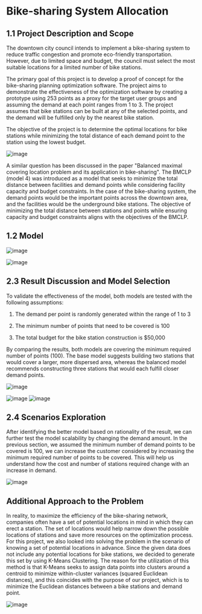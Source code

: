 # Bike-sharing System Allocation
## 1.1 Project Description and Scope
The downtown city council intends to implement a bike-sharing system to reduce traffic congestion and promote eco-friendly transportation. However, due to limited space and budget, the council must select the most suitable locations for a limited number of bike stations.

The primary goal of this project is to develop a proof of concept for the bike-sharing planning optimization software. The project aims to demonstrate the effectiveness of the optimization software by creating a prototype using 253 points as a proxy for the target user groups and assuming the demand at each point ranges from 1 to 3. The project assumes that bike stations can be built at any of the selected points, and the demand will be fulfilled only by the nearest bike station.

The objective of the project is to determine the optimal locations for bike stations while minimizing the total distance of each demand point to the station using the lowest budget.

![image](https://user-images.githubusercontent.com/78404450/234769574-2b13e749-9605-424a-9fa4-e88ab7da925b.png)

A similar question has been discussed in the paper "Balanced maximal covering location problem and its application in bike-sharing". The BMCLP (model 4) was introduced as a model that seeks to minimize the total distance between facilities and demand points while considering facility capacity and budget constraints. In the case of the bike-sharing system, the demand points would be the important points across the downtown area, and the facilities would be the underground bike stations. The objective of minimizing the total distance between stations and points while ensuring capacity and budget constraints aligns with the objectives of the BMCLP.

## 1.2 Model
![image](https://user-images.githubusercontent.com/78404450/234769887-1ae002db-0c31-4250-8a4b-95827d9b58c5.png)

![image](https://user-images.githubusercontent.com/78404450/234769969-1bc359bf-747a-43cf-9b74-ef6a744ba83f.png)

## 2.3 Result Discussion and Model Selection
To validate the effectiveness of the model, both models are tested with the following assumptions:

1.	The demand per point is randomly generated within the range of 1 to 3

2.	The minimum number of points that need to be covered is 100

3.	The total budget for the bike station construction is $50,000


By comparing the results, both models are covering the minimum required number of points (100). The base model suggests building two stations that would cover a larger, more dispersed area, whereas the balanced model recommends constructing three stations that would each fulfill closer demand points.

![image](https://user-images.githubusercontent.com/78404450/234770501-387a7c51-8027-47a7-beab-34eba7778282.png)


![image](https://user-images.githubusercontent.com/78404450/234770205-77605d4b-869a-499c-a8d5-7b570255a233.png)       ![image](https://user-images.githubusercontent.com/78404450/234770222-8da2b031-58a9-4cc6-b147-81df81640269.png)

## 2.4 Scenarios Exploration
After identifying the better model based on rationality of the result, we can further test the model scalability by changing the demand amount. In the previous section, we assumed the minimum number of demand points to be covered is 100, we can increase the customer considered by increasing the minimum required number of points to be covered. This will help us understand how the cost and number of stations required change with an increase in demand. 

![image](https://user-images.githubusercontent.com/78404450/234770400-8d37b2cb-eed8-4463-90f0-b2cc392267e6.png)

## Additional Approach to the Problem
In reality, to maximize the efficiency of the bike-sharing network, companies often have a set of potential locations in mind in which they can erect a station. The set of locations would help narrow down the possible locations of stations and save more resources on the optimization process. For this project, we also looked into solving the problem in the scenario of knowing a set of potential locations in advance.
Since the given data does not include any potential locations for bike stations, we decided to generate this set by using K-Means Clustering. The reason for the utilization of this method is that K-Means seeks to assign data points into clusters around a centroid to minimize within-cluster variances (squared Euclidean distances), and this coincides with the purpose of our project, which is to minimize the Euclidean distances between a bike stations and demand point.

![image](https://user-images.githubusercontent.com/78404450/234770666-089da97a-0846-4b8e-85ba-b7807f2dc8e2.png)




